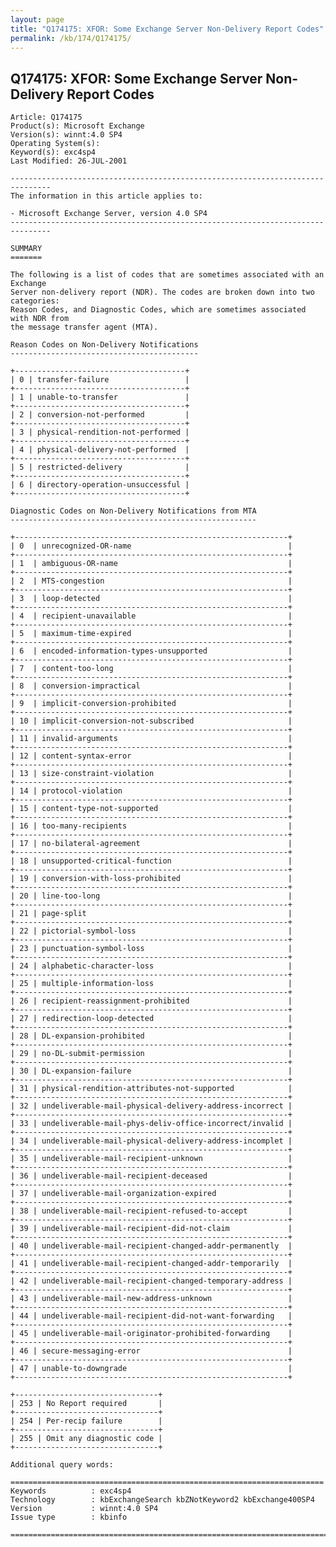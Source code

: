 ```yaml
---
layout: page
title: "Q174175: XFOR: Some Exchange Server Non-Delivery Report Codes"
permalink: /kb/174/Q174175/
---
```


## Q174175: XFOR: Some Exchange Server Non-Delivery Report Codes

	Article: Q174175
	Product(s): Microsoft Exchange
	Version(s): winnt:4.0 SP4
	Operating System(s): 
	Keyword(s): exc4sp4
	Last Modified: 26-JUL-2001
	
	-------------------------------------------------------------------------------
	The information in this article applies to:
	
	- Microsoft Exchange Server, version 4.0 SP4 
	-------------------------------------------------------------------------------
	
	SUMMARY
	=======
	
	The following is a list of codes that are sometimes associated with an Exchange
	Server non-delivery report (NDR). The codes are broken down into two categories:
	Reason Codes, and Diagnostic Codes, which are sometimes associated with NDR from
	the message transfer agent (MTA).
	
	Reason Codes on Non-Delivery Notifications
	------------------------------------------
	
	+--------------------------------------+
	| 0 | transfer-failure                 | 
	+--------------------------------------+
	| 1 | unable-to-transfer               | 
	+--------------------------------------+
	| 2 | conversion-not-performed         | 
	+--------------------------------------+
	| 3 | physical-rendition-not-performed | 
	+--------------------------------------+
	| 4 | physical-delivery-not-performed  | 
	+--------------------------------------+
	| 5 | restricted-delivery              | 
	+--------------------------------------+
	| 6 | directory-operation-unsuccessful | 
	+--------------------------------------+
	
	Diagnostic Codes on Non-Delivery Notifications from MTA
	-------------------------------------------------------
	
	+-------------------------------------------------------------+
	| 0  | unrecognized-OR-name                                   | 
	+-------------------------------------------------------------+
	| 1  | ambiguous-OR-name                                      | 
	+-------------------------------------------------------------+
	| 2  | MTS-congestion                                         | 
	+-------------------------------------------------------------+
	| 3  | loop-detected                                          | 
	+-------------------------------------------------------------+
	| 4  | recipient-unavailable                                  | 
	+-------------------------------------------------------------+
	| 5  | maximum-time-expired                                   | 
	+-------------------------------------------------------------+
	| 6  | encoded-information-types-unsupported                  | 
	+-------------------------------------------------------------+
	| 7  | content-too-long                                       | 
	+-------------------------------------------------------------+
	| 8  | conversion-impractical                                 | 
	+-------------------------------------------------------------+
	| 9  | implicit-conversion-prohibited                         | 
	+-------------------------------------------------------------+
	| 10 | implicit-conversion-not-subscribed                     | 
	+-------------------------------------------------------------+
	| 11 | invalid-arguments                                      | 
	+-------------------------------------------------------------+
	| 12 | content-syntax-error                                   | 
	+-------------------------------------------------------------+
	| 13 | size-constraint-violation                              | 
	+-------------------------------------------------------------+
	| 14 | protocol-violation                                     | 
	+-------------------------------------------------------------+
	| 15 | content-type-not-supported                             | 
	+-------------------------------------------------------------+
	| 16 | too-many-recipients                                    | 
	+-------------------------------------------------------------+
	| 17 | no-bilateral-agreement                                 | 
	+-------------------------------------------------------------+
	| 18 | unsupported-critical-function                          | 
	+-------------------------------------------------------------+
	| 19 | conversion-with-loss-prohibited                        | 
	+-------------------------------------------------------------+
	| 20 | line-too-long                                          | 
	+-------------------------------------------------------------+
	| 21 | page-split                                             | 
	+-------------------------------------------------------------+
	| 22 | pictorial-symbol-loss                                  | 
	+-------------------------------------------------------------+
	| 23 | punctuation-symbol-loss                                | 
	+-------------------------------------------------------------+
	| 24 | alphabetic-character-loss                              | 
	+-------------------------------------------------------------+
	| 25 | multiple-information-loss                              | 
	+-------------------------------------------------------------+
	| 26 | recipient-reassignment-prohibited                      | 
	+-------------------------------------------------------------+
	| 27 | redirection-loop-detected                              | 
	+-------------------------------------------------------------+
	| 28 | DL-expansion-prohibited                                | 
	+-------------------------------------------------------------+
	| 29 | no-DL-submit-permission                                | 
	+-------------------------------------------------------------+
	| 30 | DL-expansion-failure                                   | 
	+-------------------------------------------------------------+
	| 31 | physical-rendition-attributes-not-supported            | 
	+-------------------------------------------------------------+
	| 32 | undeliverable-mail-physical-delivery-address-incorrect | 
	+-------------------------------------------------------------+
	| 33 | undeliverable-mail-phys-deliv-office-incorrect/invalid | 
	+-------------------------------------------------------------+
	| 34 | undeliverable-mail-physical-delivery-address-incomplet | 
	+-------------------------------------------------------------+
	| 35 | undeliverable-mail-recipient-unknown                   | 
	+-------------------------------------------------------------+
	| 36 | undeliverable-mail-recipient-deceased                  | 
	+-------------------------------------------------------------+
	| 37 | undeliverable-mail-organization-expired                | 
	+-------------------------------------------------------------+
	| 38 | undeliverable-mail-recipient-refused-to-accept         | 
	+-------------------------------------------------------------+
	| 39 | undeliverable-mail-recipient-did-not-claim             | 
	+-------------------------------------------------------------+
	| 40 | undeliverable-mail-recipient-changed-addr-permanently  | 
	+-------------------------------------------------------------+
	| 41 | undeliverable-mail-recipient-changed-addr-temporarily  | 
	+-------------------------------------------------------------+
	| 42 | undeliverable-mail-recipient-changed-temporary-address | 
	+-------------------------------------------------------------+
	| 43 | undeliverable-mail-new-address-unknown                 | 
	+-------------------------------------------------------------+
	| 44 | undeliverable-mail-recipient-did-not-want-forwarding   | 
	+-------------------------------------------------------------+
	| 45 | undeliverable-mail-originator-prohibited-forwarding    | 
	+-------------------------------------------------------------+
	| 46 | secure-messaging-error                                 | 
	+-------------------------------------------------------------+
	| 47 | unable-to-downgrade                                    | 
	+-------------------------------------------------------------+
	
	+--------------------------------+
	| 253 | No Report required       | 
	+--------------------------------+
	| 254 | Per-recip failure        | 
	+--------------------------------+
	| 255 | Omit any diagnostic code | 
	+--------------------------------+
	
	Additional query words:
	
	======================================================================
	Keywords          : exc4sp4 
	Technology        : kbExchangeSearch kbZNotKeyword2 kbExchange400SP4
	Version           : winnt:4.0 SP4
	Issue type        : kbinfo
	
	=============================================================================
	
